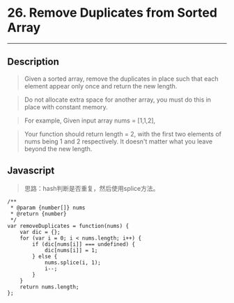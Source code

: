 # 26. Remove Duplicates from Sorted Array

---

## Description

> Given a sorted array, remove the duplicates in place such that each element appear only once and return the new length.

> Do not allocate extra space for another array, you must do this in place with constant memory.

> For example,
> Given input array nums = [1,1,2],

> Your function should return length = 2, with the first two elements of nums being 1 and 2 respectively. It doesn't matter what you leave beyond the new length.
## Javascript

> 思路：hash判断是否重复，然后使用splice方法。

```
/**
 * @param {number[]} nums
 * @return {number}
 */
var removeDuplicates = function(nums) {
    var dic = {};
    for (var i = 0; i < nums.length; i++) {
        if (dic[nums[i]] === undefined) {
            dic[nums[i]] = 1;
        } else {
            nums.splice(i, 1);
            i--;
        }
    }
    return nums.length;
};
```
